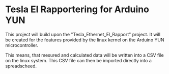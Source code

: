 # Tesla El Rapportering for Arduino YUN

This project will build upon the "Tesla_Ethernet_El_Rapport" project.
It will be created for the features provided by the linux kernel on the
Arduino YUN microcontroller.

This means, that mesured and calculated data will be written into a CSV file
on the linux system. This CSV file can then be imported directly into a spreadscheed.